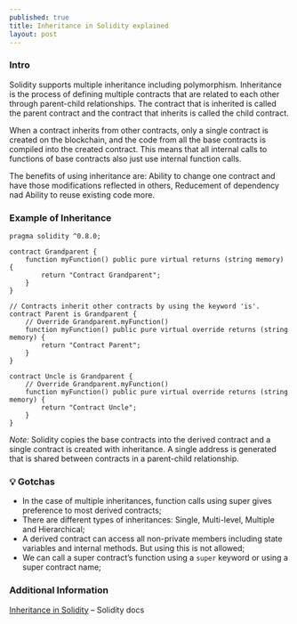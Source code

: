 ```yaml
---
published: true
title: Inheritance in Solidity explained
layout: post
---
```



### Intro

Solidity supports multiple inheritance including polymorphism. Inheritance is the process of defining multiple contracts that are related to each other through parent-child relationships. The contract that is inherited is called the parent contract and the contract that inherits is called the child contract. 

When a contract inherits from other contracts, only a single contract is created on the blockchain, and the code from all the base contracts is compiled into the created contract. This means that all internal calls to functions of base contracts also just use internal function calls.

The benefits of using inheritance are: Ability to change one contract and have those modifications reflected in others, Reducement of dependency nad Ability to reuse existing code more.

### Example of Inheritance

```
pragma solidity ^0.8.0;

contract Grandparent {
    function myFunction() public pure virtual returns (string memory) {
        return "Contract Grandparent";
    }
}

// Contracts inherit other contracts by using the keyword 'is'.
contract Parent is Grandparent {
    // Override Grandparent.myFunction()
    function myFunction() public pure virtual override returns (string memory) {
        return "Contract Parent";
    }
}

contract Uncle is Grandparent {
    // Override Grandparent.myFunction()
    function myFunction() public pure virtual override returns (string memory) {
        return "Contract Uncle";
    }
}
```

*Note:* Solidity copies the base contracts into the derived contract and a single contract is created with inheritance. A single address is generated that is shared between contracts in a parent-child relationship.



### 💡 Gotchas

- In the case of multiple inheritances, function calls using super gives preference to most derived contracts;
- There are different types of inheritances: Single, Multi-level, Multiple and Hierarchical;
- A derived contract can access all non-private members including state variables and internal methods. But using this is not allowed;
- We can call a super contract’s function using a `super` keyword or using a super contract name;


 
### Additional Information
	
[Inheritance in Solidity] – Solidity docs

[Inheritance in Solidity]: https://docs.soliditylang.org/en/v0.6.2/contracts.html#inheritance


